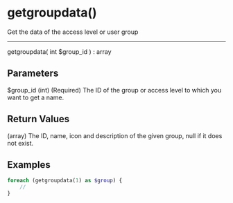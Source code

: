 # getgroupdata()

Get the data of the access level or user group

---

getgroupdata( int $group_id ) : array

## Parameters

$group_id (int) (Required) The ID of the group or access level to which you want to get a name.

## Return Values

(array) The ID, name, icon and description of the given group, null if it does not exist.

## Examples

```php
foreach (getgroupdata(1) as $group) {
    //
}
```
